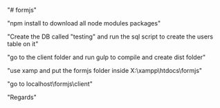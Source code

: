 "# formjs" 

"npm install to download all node modules packages"

"Create the DB called "testing" and run the sql script to create the users table on it"

"go to the client folder and run gulp to compile and create dist folder"

"use xamp and put the formjs folder inside X:\xampp\htdocs\formjs"

"go to localhost\formjs\client"

"Regards"